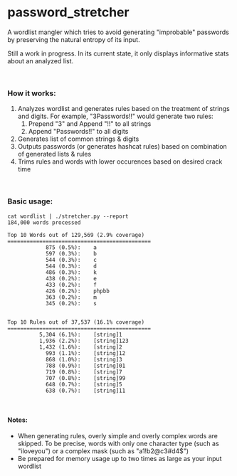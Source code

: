 # password_stretcher

A wordlist mangler which tries to avoid generating "improbable" passwords by preserving the natural entropy of its input.

Still a work in progress.  In its current state, it only displays informative stats about an analyzed list.

<br>

### How it works:

<ol>
	<li>
		Analyzes wordlist and generates rules based on the treatment of strings and digits.
		For example, "3Passwords!!" would generate two rules:
		<ol>
			<li>Prepend "3" and Append "!!" to all strings</li>
			<li>Append "Passwords!!" to all digits</li>
		</ol>
	</li>
	<li>Generates list of common strings &amp; digits</li>
	<li>Outputs passwords (or generates hashcat rules) based on combination of generated lists &amp; rules</li>
	<li>Trims rules and words with lower occurences based on desired crack time</li>
</ol>


<br>

### Basic usage:
~~~~
cat wordlist | ./stretcher.py --report
184,000 words processed      

Top 10 Words out of 129,569 (2.9% coverage)
=============================================
            875 (0.5%):    a                             
            597 (0.3%):    b                             
            544 (0.3%):    c                             
            544 (0.3%):    d                             
            486 (0.3%):    k                             
            438 (0.2%):    e                             
            433 (0.2%):    f                             
            426 (0.2%):    phpbb                         
            363 (0.2%):    m                             
            345 (0.2%):    s                             


Top 10 Rules out of 37,537 (16.1% coverage)
=============================================
          5,304 (6.1%):    [string]1                     
          1,936 (2.2%):    [string]123                   
          1,432 (1.6%):    [string]2                     
            993 (1.1%):    [string]12                    
            868 (1.0%):    [string]3                     
            788 (0.9%):    [string]01                    
            719 (0.8%):    [string]7                     
            707 (0.8%):    [string]99                    
            648 (0.7%):    [string]5                     
            638 (0.7%):    [string]11
~~~~

<br>

#### Notes:
<ul>
	<li>When generating rules, overly simple and overly complex words are skipped.  To be precise, words with only one character type (such as "iloveyou") or a complex mask (such as "a1!b2@c3#d4$")</li>
	<li>Be prepared for memory usage up to two times as large as your input wordlist</li>
</ul>
